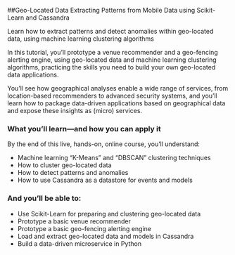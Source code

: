 ##Geo-Located Data
Extracting Patterns from Mobile Data using Scikit-Learn and Cassandra

Learn how to extract patterns and detect anomalies within geo-located data, using machine learning clustering algorithms

In this tutorial, you’ll prototype a venue recommender and a geo-fencing alerting engine, using geo-located data and machine learning clustering algorithms, practicing the skills you need to build your own geo-located data applications.

You’ll see how geographical analyses enable a wide range of services, from location-based recommenders to advanced security systems, and you’ll learn how to package data-driven applications based on geographical data and expose these insights as (micro) services.

### What you’ll learn—and how you can apply it

By the end of this live, hands-on, online course, you’ll understand:

- Machine learning “K-Means” and “DBSCAN” clustering techniques
- How to cluster geo-located data
- How to detect patterns and anomalies
- How to use Cassandra as a datastore for events and models


### And you’ll be able to:

- Use Scikit-Learn for preparing and clustering geo-located data
- Prototype a basic venue recommender
- Prototype a basic geo-fencing alerting engine
- Load and extract geo-located data and models in Cassandra
- Build a data-driven microservice in Python
